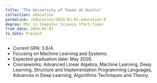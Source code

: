 ```yaml
---
title: "The University of Texas at Austin"
collection: education
permalink: /education/2024-01-01-education-0
degree: MSc in Computer Science (Part-time)
from_date: 2024-01-01
to_date: Present
---
```


- Current GPA: 3.6/4.
- Focusing on Machine Learning and Systems.
- Expected graduation date: May 2026.
- Courseworks: Advanced Linear Algebra, Machine Learning, Deep Learning, Structure and Implementation Programming Languages, Advances in Deep Learning, Algorithms Techniques and Theory.
